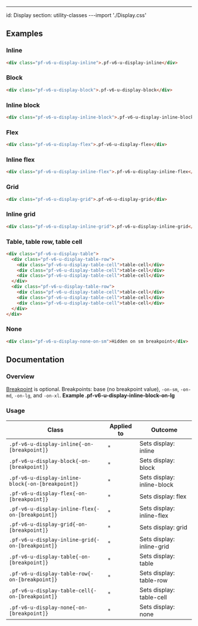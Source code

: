 ---
id: Display
section: utility-classes
---import './Display.css'

## Examples

### Inline

```html
<div class="pf-v6-u-display-inline">.pf-v6-u-display-inline</div>

```

### Block

```html
<div class="pf-v6-u-display-block">.pf-v6-u-display-block</div>

```

### Inline block

```html
<div class="pf-v6-u-display-inline-block">.pf-v6-u-display-inline-block</div>

```

### Flex

```html
<div class="pf-v6-u-display-flex">.pf-v6-u-display-flex</div>

```

### Inline flex

```html
<div class="pf-v6-u-display-inline-flex">.pf-v6-u-display-inline-flex</div>

```

### Grid

```html
<div class="pf-v6-u-display-grid">.pf-v6-u-display-grid</div>

```

### Inline grid

```html
<div class="pf-v6-u-display-inline-grid">.pf-v6-u-display-inline-grid</div>

```

### Table, table row, table cell

```html
<div class="pf-v6-u-display-table">
  <div class="pf-v6-u-display-table-row">
    <div class="pf-v6-u-display-table-cell">table-cell</div>
    <div class="pf-v6-u-display-table-cell">table-cell</div>
    <div class="pf-v6-u-display-table-cell">table-cell</div>
  </div>
  <div class="pf-v6-u-display-table-row">
    <div class="pf-v6-u-display-table-cell">table-cell</div>
    <div class="pf-v6-u-display-table-cell">table-cell</div>
    <div class="pf-v6-u-display-table-cell">table-cell</div>
  </div>
</div>

```

### None

```html
<div class="pf-v6-u-display-none-on-sm">Hidden on sm breakpoint</div>

```

## Documentation

### Overview

[Breakpoint](/developer-resources/global-css-variables#breakpoint-variables-and-class-suffixes) is optional. Breakpoints: base (no breakpoint value), `-on-sm`, `-on-md`, `-on-lg`, and `-on-xl`. **Example .pf-v6-u-display-inline-block-on-lg**

### Usage

| Class | Applied to | Outcome |
| -- | -- | -- |
| `.pf-v6-u-display-inline{-on-[breakpoint]}` | `*` |  Sets display: inline |
| `.pf-v6-u-display-block{-on-[breakpoint]}` | `*` |  Sets display: block |
| `.pf-v6-u-display-inline-block{-on-[breakpoint]}` | `*` |  Sets display: inline-block |
| `.pf-v6-u-display-flex{-on-[breakpoint]}` | `*` |  Sets display: flex |
| `.pf-v6-u-display-inline-flex{-on-[breakpoint]}` | `*` |  Sets display: inline-flex |
| `.pf-v6-u-display-grid{-on-[breakpoint]}` | `*` |  Sets display: grid |
| `.pf-v6-u-display-inline-grid{-on-[breakpoint]}` | `*` |  Sets display: inline-grid |
| `.pf-v6-u-display-table{-on-[breakpoint]}` | `*` |  Sets display: table |
| `.pf-v6-u-display-table-row{-on-[breakpoint]}` | `*` |  Sets display: table-row |
| `.pf-v6-u-display-table-cell{-on-[breakpoint]}` | `*` |  Sets display: table-cell |
| `.pf-v6-u-display-none{-on-[breakpoint]}` | `*` |  Sets display: none |
